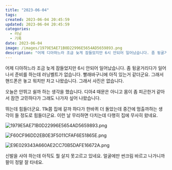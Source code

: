 ```yaml
---
title: "2023-06-04"
tags:
created: 2023-06-04 20:45:59
updated: 2023-06-04 20:45:59
categories:
  - 러닝
  - 기록
date: 2023-06-04
image: /images/1979E5AE71B0D22996E5654AD5659893.png
description: "어제 디아하느라 조금 늦게 잠들었지만 6시 안되어 일어났습니다. 좀 뒹굴거리다가 일어나서 준비를 하는데 러닝벨트가 없습니다. 빨래바구니에 아직 있는거 같더군요. 그래서 핸드폰은 놓고 워치만 차고 나왔습니다. 그래서 사진은 없습니다. 오늘은 안뛰고 쉴까 하는 생각을 했습니다. 디아4 때문"
---
```


어제 디아하느라 조금 늦게 잠들었지만 6시 안되어 일어났습니다. 좀 뒹굴거리다가 일어나서 준비를 하는데 러닝벨트가 없습니다. 빨래바구니에 아직 있는거 같더군요. 그래서 핸드폰은 놓고 워치만 차고 나왔습니다. 그래서 사진은 없습니다.

오늘은 안뛰고 쉴까 하는 생각을 했습니다. 디아4 때문은 아니고 몸이 좀 피곤한거 같아서 잠깐 고민하다가 그래도 나가자 싶어 나왔습니다.

뛰는데 힘들더군요. 11k쯤 집에 갈까 하다가 한바퀴 더 돌았는데 중간에 멈출까하는 생각이 들 정도로 힘들더군요. 이런 날 무리하면 다치는데 다행히 집에 무사히 왔네요.

 
 ![1979E5AE71B0D22996E5654AD5659893.png](/images/1979E5AE71B0D22996E5654AD5659893.png)
 
 

 
 ![F60CF96DD2EB0E3F5011CFAF6E51865E.png](/images/F60CF96DD2EB0E3F5011CFAF6E51865E.png)
 
 

 
 ![E9E029343A660AE2CC70B5DAFE16672A.png](/images/E9E029343A660AE2CC70B5DAFE16672A.png)
 
 

신발을 사야 하는데 아직도 뭘 살지 못고르고 있네요.
얼굴에만 썬크림 바르고 나가니까 팔이 정말 잘 타네요.
